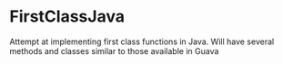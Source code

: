 FirstClassJava
==============

Attempt at implementing first class functions in Java.  Will have several methods and classes similar to those available in Guava
